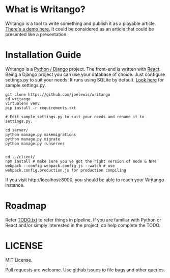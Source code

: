 # What is Writango?

Writango is a tool to write something and publish it as a playable article. [There's a demo here.](http://writango.com/writes/@joelewis/play/whats-writango-1596183143) It could be considered as an article that could be presented like a presentation.

# Installation Guide
Writango is a [Python / Django](https://www.djangoproject.com/) project.
The front-end is written with [React](https://www.djangoproject.com/). Being a Django project you can use your database of choice. Just configure settings.py to suit your needs. It runs using SQLite by default. [Look here](https://github.com/joelewis/writango/blob/master/server/writango_project/sample_settings.py) for sample settings.py.


```
git clone https://github.com/joelewis/writango
cd writango
virtualenv venv
pip install -r requirements.txt

# Edit sample_settings.py to suit your needs and rename it to settings.py.

cd server/
python manage.py makemigrations
python manage.py migrate
python manage.py runserver


cd ../client/
npm install # make sure you've got the right version of node & NPM
webpack --config webpack.config.js --watch # use webpack.config.production.js for production compiling
```

If you visit http://localhost:8000, you should be able to reach your Writango instance.

# Roadmap
Refer [TODO.txt](https://github.com/joelewis/writango/blob/master/TODO.txt) to refer things in pipeline. If you are familiar with Python or React and/or simply interested in the project, do help complete the TODO.


# LICENSE
MIT License. 

Pull requests are welcome. Use github issues to file bugs and other queries.


